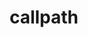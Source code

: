 ---
title: "callpath"
layout: cache
categories: [package, develop]
meta: {"versions": ["1.0.4"], "compilers": ["gcc@=11.3.0", "gcc@=7.5.0"], "oss": ["ubuntu18.04", "ubuntu22.04"], "platforms": ["linux"], "targets": ["x86_64", "x86_64_v3"], "stacks": ["root", "tutorial"], "num_specs": 58, "num_specs_by_stack": {"root": 58, "tutorial": 2}}
spec_details: [{"hash": "eu63irhgigldqxx457jmnyxx4gl3ihdn", "compiler": "gcc@=7.5.0", "versions": ["1.0.4"], "os": "ubuntu18.04", "platform": "linux", "target": "x86_64", "variants": ["build_type=RelWithDebInfo", "~ipo"], "stacks": ["root"], "size": "-", "tarball": "https://binaries.spack.io/develop/build_cache/linux-ubuntu18.04-x86_64/gcc-7.5.0/callpath-1.0.4/linux-ubuntu18.04-x86_64-gcc-7.5.0-callpath-1.0.4-eu63irhgigldqxx457jmnyxx4gl3ihdn.spack"}, {"hash": "54d3tvh6hiqd5su66cgr6x3kbsc4pfi7", "compiler": "gcc@=7.5.0", "versions": ["1.0.4"], "os": "ubuntu18.04", "platform": "linux", "target": "x86_64", "variants": ["build_type=RelWithDebInfo", "~ipo"], "stacks": ["root"], "size": "-", "tarball": "https://binaries.spack.io/develop/build_cache/linux-ubuntu18.04-x86_64/gcc-7.5.0/callpath-1.0.4/linux-ubuntu18.04-x86_64-gcc-7.5.0-callpath-1.0.4-54d3tvh6hiqd5su66cgr6x3kbsc4pfi7.spack"}, {"hash": "2oyqs5exzs5hrp5mgh6kj6ib4dbqlhbn", "compiler": "gcc@=7.5.0", "versions": ["1.0.4"], "os": "ubuntu18.04", "platform": "linux", "target": "x86_64", "variants": ["build_type=RelWithDebInfo", "~ipo"], "stacks": ["root"], "size": "-", "tarball": "https://binaries.spack.io/develop/build_cache/linux-ubuntu18.04-x86_64/gcc-7.5.0/callpath-1.0.4/linux-ubuntu18.04-x86_64-gcc-7.5.0-callpath-1.0.4-2oyqs5exzs5hrp5mgh6kj6ib4dbqlhbn.spack"}, {"hash": "57465z7q5dbiyaawimzwqdbag3q4v7jd", "compiler": "gcc@=7.5.0", "versions": ["1.0.4"], "os": "ubuntu18.04", "platform": "linux", "target": "x86_64", "variants": ["build_system=cmake", "build_type=RelWithDebInfo", "~ipo"], "stacks": ["root"], "size": "-", "tarball": "https://binaries.spack.io/develop/build_cache/linux-ubuntu18.04-x86_64/gcc-7.5.0/callpath-1.0.4/linux-ubuntu18.04-x86_64-gcc-7.5.0-callpath-1.0.4-57465z7q5dbiyaawimzwqdbag3q4v7jd.spack"}, {"hash": "4po2fce22jdi3f4352afz3gwnlb3wawl", "compiler": "gcc@=7.5.0", "versions": ["1.0.4"], "os": "ubuntu18.04", "platform": "linux", "target": "x86_64", "variants": ["build_type=RelWithDebInfo", "~ipo"], "stacks": ["root"], "size": "-", "tarball": "https://binaries.spack.io/develop/build_cache/linux-ubuntu18.04-x86_64/gcc-7.5.0/callpath-1.0.4/linux-ubuntu18.04-x86_64-gcc-7.5.0-callpath-1.0.4-4po2fce22jdi3f4352afz3gwnlb3wawl.spack"}, {"hash": "d6ogz6uwx3su32tiwulo7ps5acislwf3", "compiler": "gcc@=7.5.0", "versions": ["1.0.4"], "os": "ubuntu18.04", "platform": "linux", "target": "x86_64", "variants": ["build_system=cmake", "build_type=RelWithDebInfo", "~ipo"], "stacks": ["root"], "size": "-", "tarball": "https://binaries.spack.io/develop/build_cache/linux-ubuntu18.04-x86_64/gcc-7.5.0/callpath-1.0.4/linux-ubuntu18.04-x86_64-gcc-7.5.0-callpath-1.0.4-d6ogz6uwx3su32tiwulo7ps5acislwf3.spack"}, {"hash": "bqtbduxxf3fm45uk4uug6snyffhivmwk", "compiler": "gcc@=7.5.0", "versions": ["1.0.4"], "os": "ubuntu18.04", "platform": "linux", "target": "x86_64", "variants": ["build_type=RelWithDebInfo", "~ipo"], "stacks": ["root"], "size": "-", "tarball": "https://binaries.spack.io/develop/build_cache/linux-ubuntu18.04-x86_64/gcc-7.5.0/callpath-1.0.4/linux-ubuntu18.04-x86_64-gcc-7.5.0-callpath-1.0.4-bqtbduxxf3fm45uk4uug6snyffhivmwk.spack"}, {"hash": "bq5cprgytbteghdfofebjbu5j3blnwvb", "compiler": "gcc@=7.5.0", "versions": ["1.0.4"], "os": "ubuntu18.04", "platform": "linux", "target": "x86_64", "variants": ["build_system=cmake", "build_type=RelWithDebInfo", "generator=make", "~ipo"], "stacks": ["root"], "size": "-", "tarball": "https://binaries.spack.io/develop/build_cache/linux-ubuntu18.04-x86_64/gcc-7.5.0/callpath-1.0.4/linux-ubuntu18.04-x86_64-gcc-7.5.0-callpath-1.0.4-bq5cprgytbteghdfofebjbu5j3blnwvb.spack"}, {"hash": "ds2ckqimbbgc7ghrbbatcc4pkw6cnz2w", "compiler": "gcc@=7.5.0", "versions": ["1.0.4"], "os": "ubuntu18.04", "platform": "linux", "target": "x86_64", "variants": ["build_type=RelWithDebInfo", "~ipo"], "stacks": ["root"], "size": "-", "tarball": "https://binaries.spack.io/develop/build_cache/linux-ubuntu18.04-x86_64/gcc-7.5.0/callpath-1.0.4/linux-ubuntu18.04-x86_64-gcc-7.5.0-callpath-1.0.4-ds2ckqimbbgc7ghrbbatcc4pkw6cnz2w.spack"}, {"hash": "f54njduj22o4odasnuh6sogzgns7cfzk", "compiler": "gcc@=7.5.0", "versions": ["1.0.4"], "os": "ubuntu18.04", "platform": "linux", "target": "x86_64", "variants": ["build_system=cmake", "build_type=RelWithDebInfo", "~ipo"], "stacks": ["root"], "size": "-", "tarball": "https://binaries.spack.io/develop/build_cache/linux-ubuntu18.04-x86_64/gcc-7.5.0/callpath-1.0.4/linux-ubuntu18.04-x86_64-gcc-7.5.0-callpath-1.0.4-f54njduj22o4odasnuh6sogzgns7cfzk.spack"}, {"hash": "5fpfwzhrzeolzd3cv6kk4bfubtcqrwwk", "compiler": "gcc@=7.5.0", "versions": ["1.0.4"], "os": "ubuntu18.04", "platform": "linux", "target": "x86_64", "variants": ["build_type=RelWithDebInfo", "~ipo"], "stacks": ["root"], "size": "-", "tarball": "https://binaries.spack.io/develop/build_cache/linux-ubuntu18.04-x86_64/gcc-7.5.0/callpath-1.0.4/linux-ubuntu18.04-x86_64-gcc-7.5.0-callpath-1.0.4-5fpfwzhrzeolzd3cv6kk4bfubtcqrwwk.spack"}, {"hash": "27pu2yhggazzd2dnb2e44xdajj34og4s", "compiler": "gcc@=7.5.0", "versions": ["1.0.4"], "os": "ubuntu18.04", "platform": "linux", "target": "x86_64", "variants": ["build_system=cmake", "build_type=RelWithDebInfo", "~ipo"], "stacks": ["root"], "size": "-", "tarball": "https://binaries.spack.io/develop/build_cache/linux-ubuntu18.04-x86_64/gcc-7.5.0/callpath-1.0.4/linux-ubuntu18.04-x86_64-gcc-7.5.0-callpath-1.0.4-27pu2yhggazzd2dnb2e44xdajj34og4s.spack"}, {"hash": "drtryereffzwrm3tzhrpe2yxvpeggwki", "compiler": "gcc@=7.5.0", "versions": ["1.0.4"], "os": "ubuntu18.04", "platform": "linux", "target": "x86_64", "variants": ["build_type=RelWithDebInfo", "~ipo"], "stacks": ["root"], "size": "-", "tarball": "https://binaries.spack.io/develop/build_cache/linux-ubuntu18.04-x86_64/gcc-7.5.0/callpath-1.0.4/linux-ubuntu18.04-x86_64-gcc-7.5.0-callpath-1.0.4-drtryereffzwrm3tzhrpe2yxvpeggwki.spack"}, {"hash": "vwzscesavyaskqp7zrfalsz6d2qraafk", "compiler": "gcc@=7.5.0", "versions": ["1.0.4"], "os": "ubuntu18.04", "platform": "linux", "target": "x86_64", "variants": ["build_type=RelWithDebInfo", "~ipo"], "stacks": ["root"], "size": "-", "tarball": "https://binaries.spack.io/develop/build_cache/linux-ubuntu18.04-x86_64/gcc-7.5.0/callpath-1.0.4/linux-ubuntu18.04-x86_64-gcc-7.5.0-callpath-1.0.4-vwzscesavyaskqp7zrfalsz6d2qraafk.spack"}, {"hash": "b72y2tz6xeb5a7sbilibwbctj3ktpohp", "compiler": "gcc@=7.5.0", "versions": ["1.0.4"], "os": "ubuntu18.04", "platform": "linux", "target": "x86_64", "variants": ["build_type=RelWithDebInfo", "~ipo"], "stacks": ["root"], "size": "-", "tarball": "https://binaries.spack.io/develop/build_cache/linux-ubuntu18.04-x86_64/gcc-7.5.0/callpath-1.0.4/linux-ubuntu18.04-x86_64-gcc-7.5.0-callpath-1.0.4-b72y2tz6xeb5a7sbilibwbctj3ktpohp.spack"}, {"hash": "jak2zqe5zknjd2zb2mmkgqdtotxj3wns", "compiler": "gcc@=7.5.0", "versions": ["1.0.4"], "os": "ubuntu18.04", "platform": "linux", "target": "x86_64", "variants": ["build_type=RelWithDebInfo", "~ipo"], "stacks": ["root"], "size": "-", "tarball": "https://binaries.spack.io/develop/build_cache/linux-ubuntu18.04-x86_64/gcc-7.5.0/callpath-1.0.4/linux-ubuntu18.04-x86_64-gcc-7.5.0-callpath-1.0.4-jak2zqe5zknjd2zb2mmkgqdtotxj3wns.spack"}, {"hash": "x36jbo3rgcyw6dchtcc2sfpecndjal2n", "compiler": "gcc@=7.5.0", "versions": ["1.0.4"], "os": "ubuntu18.04", "platform": "linux", "target": "x86_64", "variants": ["build_type=RelWithDebInfo", "~ipo"], "stacks": ["root"], "size": "-", "tarball": "https://binaries.spack.io/develop/build_cache/linux-ubuntu18.04-x86_64/gcc-7.5.0/callpath-1.0.4/linux-ubuntu18.04-x86_64-gcc-7.5.0-callpath-1.0.4-x36jbo3rgcyw6dchtcc2sfpecndjal2n.spack"}, {"hash": "jt5fi5yl7dtevtm27ii5obxbmvyni4wb", "compiler": "gcc@=7.5.0", "versions": ["1.0.4"], "os": "ubuntu18.04", "platform": "linux", "target": "x86_64", "variants": ["build_system=cmake", "build_type=RelWithDebInfo", "~ipo"], "stacks": ["root"], "size": "-", "tarball": "https://binaries.spack.io/develop/build_cache/linux-ubuntu18.04-x86_64/gcc-7.5.0/callpath-1.0.4/linux-ubuntu18.04-x86_64-gcc-7.5.0-callpath-1.0.4-jt5fi5yl7dtevtm27ii5obxbmvyni4wb.spack"}, {"hash": "77ex7azpeudkpxopfrojjz7h3vr2ehey", "compiler": "gcc@=7.5.0", "versions": ["1.0.4"], "os": "ubuntu18.04", "platform": "linux", "target": "x86_64", "variants": ["build_type=RelWithDebInfo", "~ipo"], "stacks": ["root"], "size": "-", "tarball": "https://binaries.spack.io/develop/build_cache/linux-ubuntu18.04-x86_64/gcc-7.5.0/callpath-1.0.4/linux-ubuntu18.04-x86_64-gcc-7.5.0-callpath-1.0.4-77ex7azpeudkpxopfrojjz7h3vr2ehey.spack"}, {"hash": "gtofiumtvpuhw6xiahvfs56h576wluli", "compiler": "gcc@=7.5.0", "versions": ["1.0.4"], "os": "ubuntu18.04", "platform": "linux", "target": "x86_64", "variants": ["build_type=RelWithDebInfo", "~ipo"], "stacks": ["root"], "size": "-", "tarball": "https://binaries.spack.io/develop/build_cache/linux-ubuntu18.04-x86_64/gcc-7.5.0/callpath-1.0.4/linux-ubuntu18.04-x86_64-gcc-7.5.0-callpath-1.0.4-gtofiumtvpuhw6xiahvfs56h576wluli.spack"}, {"hash": "y6i5mde46rm3xxbdasoy2ccyttivfxbl", "compiler": "gcc@=7.5.0", "versions": ["1.0.4"], "os": "ubuntu18.04", "platform": "linux", "target": "x86_64", "variants": ["build_type=RelWithDebInfo", "~ipo"], "stacks": ["root"], "size": "-", "tarball": "https://binaries.spack.io/develop/build_cache/linux-ubuntu18.04-x86_64/gcc-7.5.0/callpath-1.0.4/linux-ubuntu18.04-x86_64-gcc-7.5.0-callpath-1.0.4-y6i5mde46rm3xxbdasoy2ccyttivfxbl.spack"}, {"hash": "h2kwsah2ju2ptbfya43guny6wms7hlxe", "compiler": "gcc@=7.5.0", "versions": ["1.0.4"], "os": "ubuntu18.04", "platform": "linux", "target": "x86_64", "variants": ["build_type=RelWithDebInfo", "~ipo"], "stacks": ["root"], "size": "-", "tarball": "https://binaries.spack.io/develop/build_cache/linux-ubuntu18.04-x86_64/gcc-7.5.0/callpath-1.0.4/linux-ubuntu18.04-x86_64-gcc-7.5.0-callpath-1.0.4-h2kwsah2ju2ptbfya43guny6wms7hlxe.spack"}, {"hash": "vheas6elawtgpgrid65qi7f7cduzc2od", "compiler": "gcc@=7.5.0", "versions": ["1.0.4"], "os": "ubuntu18.04", "platform": "linux", "target": "x86_64", "variants": ["build_type=RelWithDebInfo", "~ipo"], "stacks": ["root"], "size": "-", "tarball": "https://binaries.spack.io/develop/build_cache/linux-ubuntu18.04-x86_64/gcc-7.5.0/callpath-1.0.4/linux-ubuntu18.04-x86_64-gcc-7.5.0-callpath-1.0.4-vheas6elawtgpgrid65qi7f7cduzc2od.spack"}, {"hash": "k6burf6lzlbqvslw3w4467jfwstxwuno", "compiler": "gcc@=7.5.0", "versions": ["1.0.4"], "os": "ubuntu18.04", "platform": "linux", "target": "x86_64", "variants": ["build_type=RelWithDebInfo", "~ipo"], "stacks": ["root"], "size": "-", "tarball": "https://binaries.spack.io/develop/build_cache/linux-ubuntu18.04-x86_64/gcc-7.5.0/callpath-1.0.4/linux-ubuntu18.04-x86_64-gcc-7.5.0-callpath-1.0.4-k6burf6lzlbqvslw3w4467jfwstxwuno.spack"}, {"hash": "y2pdb56shykpjvfm4d7x6agebhfk6u4z", "compiler": "gcc@=7.5.0", "versions": ["1.0.4"], "os": "ubuntu18.04", "platform": "linux", "target": "x86_64", "variants": ["build_system=cmake", "build_type=RelWithDebInfo", "~ipo"], "stacks": ["root"], "size": "-", "tarball": "https://binaries.spack.io/develop/build_cache/linux-ubuntu18.04-x86_64/gcc-7.5.0/callpath-1.0.4/linux-ubuntu18.04-x86_64-gcc-7.5.0-callpath-1.0.4-y2pdb56shykpjvfm4d7x6agebhfk6u4z.spack"}, {"hash": "k7exggsphll4vldccg6m5zlxrg2vpb5b", "compiler": "gcc@=7.5.0", "versions": ["1.0.4"], "os": "ubuntu18.04", "platform": "linux", "target": "x86_64", "variants": ["build_type=RelWithDebInfo", "~ipo"], "stacks": ["root"], "size": "-", "tarball": "https://binaries.spack.io/develop/build_cache/linux-ubuntu18.04-x86_64/gcc-7.5.0/callpath-1.0.4/linux-ubuntu18.04-x86_64-gcc-7.5.0-callpath-1.0.4-k7exggsphll4vldccg6m5zlxrg2vpb5b.spack"}, {"hash": "zo23oct76pyw2fsabydr4loz5ruqgnis", "compiler": "gcc@=7.5.0", "versions": ["1.0.4"], "os": "ubuntu18.04", "platform": "linux", "target": "x86_64", "variants": ["build_type=RelWithDebInfo", "~ipo"], "stacks": ["root"], "size": "-", "tarball": "https://binaries.spack.io/develop/build_cache/linux-ubuntu18.04-x86_64/gcc-7.5.0/callpath-1.0.4/linux-ubuntu18.04-x86_64-gcc-7.5.0-callpath-1.0.4-zo23oct76pyw2fsabydr4loz5ruqgnis.spack"}, {"hash": "wkjqdojc2z4cjhhljxel5q75udohkmjx", "compiler": "gcc@=7.5.0", "versions": ["1.0.4"], "os": "ubuntu18.04", "platform": "linux", "target": "x86_64", "variants": ["build_type=RelWithDebInfo", "~ipo"], "stacks": ["root"], "size": "-", "tarball": "https://binaries.spack.io/develop/build_cache/linux-ubuntu18.04-x86_64/gcc-7.5.0/callpath-1.0.4/linux-ubuntu18.04-x86_64-gcc-7.5.0-callpath-1.0.4-wkjqdojc2z4cjhhljxel5q75udohkmjx.spack"}, {"hash": "mwhyequqb3l6mtfkn2ate2fnrvr4dbe3", "compiler": "gcc@=7.5.0", "versions": ["1.0.4"], "os": "ubuntu18.04", "platform": "linux", "target": "x86_64", "variants": ["build_type=RelWithDebInfo", "~ipo"], "stacks": ["root"], "size": "-", "tarball": "https://binaries.spack.io/develop/build_cache/linux-ubuntu18.04-x86_64/gcc-7.5.0/callpath-1.0.4/linux-ubuntu18.04-x86_64-gcc-7.5.0-callpath-1.0.4-mwhyequqb3l6mtfkn2ate2fnrvr4dbe3.spack"}, {"hash": "kxfwhbivlmy4ccuwrig27ikdt2g3zwgr", "compiler": "gcc@=7.5.0", "versions": ["1.0.4"], "os": "ubuntu18.04", "platform": "linux", "target": "x86_64", "variants": ["build_type=RelWithDebInfo", "~ipo"], "stacks": ["root"], "size": "-", "tarball": "https://binaries.spack.io/develop/build_cache/linux-ubuntu18.04-x86_64/gcc-7.5.0/callpath-1.0.4/linux-ubuntu18.04-x86_64-gcc-7.5.0-callpath-1.0.4-kxfwhbivlmy4ccuwrig27ikdt2g3zwgr.spack"}, {"hash": "kni5cqnemgiiy64p63lb7uidj7dk7yi4", "compiler": "gcc@=7.5.0", "versions": ["1.0.4"], "os": "ubuntu18.04", "platform": "linux", "target": "x86_64", "variants": ["build_system=cmake", "build_type=RelWithDebInfo", "~ipo"], "stacks": ["root"], "size": "-", "tarball": "https://binaries.spack.io/develop/build_cache/linux-ubuntu18.04-x86_64/gcc-7.5.0/callpath-1.0.4/linux-ubuntu18.04-x86_64-gcc-7.5.0-callpath-1.0.4-kni5cqnemgiiy64p63lb7uidj7dk7yi4.spack"}, {"hash": "zwm2nf65mdyhj3kvaozuffamiq4wlwdn", "compiler": "gcc@=7.5.0", "versions": ["1.0.4"], "os": "ubuntu18.04", "platform": "linux", "target": "x86_64", "variants": ["build_type=RelWithDebInfo", "~ipo"], "stacks": ["root"], "size": "-", "tarball": "https://binaries.spack.io/develop/build_cache/linux-ubuntu18.04-x86_64/gcc-7.5.0/callpath-1.0.4/linux-ubuntu18.04-x86_64-gcc-7.5.0-callpath-1.0.4-zwm2nf65mdyhj3kvaozuffamiq4wlwdn.spack"}, {"hash": "n4re5bnjtypiqdtxzeie3qke7w2vxoqg", "compiler": "gcc@=7.5.0", "versions": ["1.0.4"], "os": "ubuntu18.04", "platform": "linux", "target": "x86_64", "variants": ["build_type=RelWithDebInfo", "~ipo"], "stacks": ["root"], "size": "-", "tarball": "https://binaries.spack.io/develop/build_cache/linux-ubuntu18.04-x86_64/gcc-7.5.0/callpath-1.0.4/linux-ubuntu18.04-x86_64-gcc-7.5.0-callpath-1.0.4-n4re5bnjtypiqdtxzeie3qke7w2vxoqg.spack"}, {"hash": "xpgrmnt2t4t3hkvdrtlymwoxsakms4fu", "compiler": "gcc@=7.5.0", "versions": ["1.0.4"], "os": "ubuntu18.04", "platform": "linux", "target": "x86_64", "variants": ["build_type=RelWithDebInfo", "~ipo"], "stacks": ["root"], "size": "-", "tarball": "https://binaries.spack.io/develop/build_cache/linux-ubuntu18.04-x86_64/gcc-7.5.0/callpath-1.0.4/linux-ubuntu18.04-x86_64-gcc-7.5.0-callpath-1.0.4-xpgrmnt2t4t3hkvdrtlymwoxsakms4fu.spack"}, {"hash": "ki3xlkptqmew57xo3oqrrxesnogvo6he", "compiler": "gcc@=7.5.0", "versions": ["1.0.4"], "os": "ubuntu18.04", "platform": "linux", "target": "x86_64", "variants": ["build_system=cmake", "build_type=RelWithDebInfo", "generator=make", "~ipo"], "stacks": ["root"], "size": "-", "tarball": "https://binaries.spack.io/develop/build_cache/linux-ubuntu18.04-x86_64/gcc-7.5.0/callpath-1.0.4/linux-ubuntu18.04-x86_64-gcc-7.5.0-callpath-1.0.4-ki3xlkptqmew57xo3oqrrxesnogvo6he.spack"}, {"hash": "omeqczlanjumyo5hhhelzcqhybttwqug", "compiler": "gcc@=7.5.0", "versions": ["1.0.4"], "os": "ubuntu18.04", "platform": "linux", "target": "x86_64", "variants": ["build_type=RelWithDebInfo", "~ipo"], "stacks": ["root"], "size": "-", "tarball": "https://binaries.spack.io/develop/build_cache/linux-ubuntu18.04-x86_64/gcc-7.5.0/callpath-1.0.4/linux-ubuntu18.04-x86_64-gcc-7.5.0-callpath-1.0.4-omeqczlanjumyo5hhhelzcqhybttwqug.spack"}, {"hash": "vsibdb3zibc26steyq4zfuyxevy52mlc", "compiler": "gcc@=7.5.0", "versions": ["1.0.4"], "os": "ubuntu18.04", "platform": "linux", "target": "x86_64", "variants": ["build_system=cmake", "build_type=RelWithDebInfo", "~ipo"], "stacks": ["root"], "size": "-", "tarball": "https://binaries.spack.io/develop/build_cache/linux-ubuntu18.04-x86_64/gcc-7.5.0/callpath-1.0.4/linux-ubuntu18.04-x86_64-gcc-7.5.0-callpath-1.0.4-vsibdb3zibc26steyq4zfuyxevy52mlc.spack"}, {"hash": "mg23cowxvjsv74r7urx7klzcaenk2qhm", "compiler": "gcc@=7.5.0", "versions": ["1.0.4"], "os": "ubuntu18.04", "platform": "linux", "target": "x86_64", "variants": ["build_type=RelWithDebInfo", "~ipo"], "stacks": ["root"], "size": "-", "tarball": "https://binaries.spack.io/develop/build_cache/linux-ubuntu18.04-x86_64/gcc-7.5.0/callpath-1.0.4/linux-ubuntu18.04-x86_64-gcc-7.5.0-callpath-1.0.4-mg23cowxvjsv74r7urx7klzcaenk2qhm.spack"}, {"hash": "usdp7txi77blvlxmeiedjbqln5uczokt", "compiler": "gcc@=7.5.0", "versions": ["1.0.4"], "os": "ubuntu18.04", "platform": "linux", "target": "x86_64", "variants": ["build_type=RelWithDebInfo", "~ipo"], "stacks": ["root"], "size": "-", "tarball": "https://binaries.spack.io/develop/build_cache/linux-ubuntu18.04-x86_64/gcc-7.5.0/callpath-1.0.4/linux-ubuntu18.04-x86_64-gcc-7.5.0-callpath-1.0.4-usdp7txi77blvlxmeiedjbqln5uczokt.spack"}, {"hash": "rm4czhb2d4yj6da7eq467kazx6qxsvcc", "compiler": "gcc@=7.5.0", "versions": ["1.0.4"], "os": "ubuntu18.04", "platform": "linux", "target": "x86_64", "variants": ["build_type=RelWithDebInfo", "~ipo"], "stacks": ["root"], "size": "-", "tarball": "https://binaries.spack.io/develop/build_cache/linux-ubuntu18.04-x86_64/gcc-7.5.0/callpath-1.0.4/linux-ubuntu18.04-x86_64-gcc-7.5.0-callpath-1.0.4-rm4czhb2d4yj6da7eq467kazx6qxsvcc.spack"}, {"hash": "qcp45yzjnytmfn6iulvhyegvzm6jy5bf", "compiler": "gcc@=7.5.0", "versions": ["1.0.4"], "os": "ubuntu18.04", "platform": "linux", "target": "x86_64", "variants": ["build_type=RelWithDebInfo", "~ipo"], "stacks": ["root"], "size": "-", "tarball": "https://binaries.spack.io/develop/build_cache/linux-ubuntu18.04-x86_64/gcc-7.5.0/callpath-1.0.4/linux-ubuntu18.04-x86_64-gcc-7.5.0-callpath-1.0.4-qcp45yzjnytmfn6iulvhyegvzm6jy5bf.spack"}, {"hash": "osaylinwamn6awgwo2f3c6b4crwzuauy", "compiler": "gcc@=7.5.0", "versions": ["1.0.4"], "os": "ubuntu18.04", "platform": "linux", "target": "x86_64", "variants": ["build_type=RelWithDebInfo", "~ipo"], "stacks": ["root"], "size": "-", "tarball": "https://binaries.spack.io/develop/build_cache/linux-ubuntu18.04-x86_64/gcc-7.5.0/callpath-1.0.4/linux-ubuntu18.04-x86_64-gcc-7.5.0-callpath-1.0.4-osaylinwamn6awgwo2f3c6b4crwzuauy.spack"}, {"hash": "tejn53e6vpipc45rdzaaezp6v6widrx4", "compiler": "gcc@=7.5.0", "versions": ["1.0.4"], "os": "ubuntu18.04", "platform": "linux", "target": "x86_64_v3", "variants": ["build_system=cmake", "build_type=RelWithDebInfo", "generator=make", "~ipo"], "stacks": ["root"], "size": "-", "tarball": "https://binaries.spack.io/develop/build_cache/linux-ubuntu18.04-x86_64_v3/gcc-7.5.0/callpath-1.0.4/linux-ubuntu18.04-x86_64_v3-gcc-7.5.0-callpath-1.0.4-tejn53e6vpipc45rdzaaezp6v6widrx4.spack"}, {"hash": "ym7xmcxkzgusixjptrxypvlv6uonvq2s", "compiler": "gcc@=7.5.0", "versions": ["1.0.4"], "os": "ubuntu18.04", "platform": "linux", "target": "x86_64_v3", "variants": ["build_system=cmake", "build_type=RelWithDebInfo", "generator=make", "~ipo"], "stacks": ["root"], "size": "-", "tarball": "https://binaries.spack.io/develop/build_cache/linux-ubuntu18.04-x86_64_v3/gcc-7.5.0/callpath-1.0.4/linux-ubuntu18.04-x86_64_v3-gcc-7.5.0-callpath-1.0.4-ym7xmcxkzgusixjptrxypvlv6uonvq2s.spack"}, {"hash": "y3tgxqjw2alg5leiwkfajaunnbvp3dyp", "compiler": "gcc@=7.5.0", "versions": ["1.0.4"], "os": "ubuntu18.04", "platform": "linux", "target": "x86_64_v3", "variants": ["build_system=cmake", "build_type=RelWithDebInfo", "generator=make", "~ipo"], "stacks": ["root"], "size": "-", "tarball": "https://binaries.spack.io/develop/build_cache/linux-ubuntu18.04-x86_64_v3/gcc-7.5.0/callpath-1.0.4/linux-ubuntu18.04-x86_64_v3-gcc-7.5.0-callpath-1.0.4-y3tgxqjw2alg5leiwkfajaunnbvp3dyp.spack"}, {"hash": "55ptgiyba7wrfusjmgb4tji5u5zsngbn", "compiler": "gcc@=7.5.0", "versions": ["1.0.4"], "os": "ubuntu18.04", "platform": "linux", "target": "x86_64_v3", "variants": ["build_system=cmake", "build_type=RelWithDebInfo", "generator=make", "~ipo"], "stacks": ["root"], "size": "-", "tarball": "https://binaries.spack.io/develop/build_cache/linux-ubuntu18.04-x86_64_v3/gcc-7.5.0/callpath-1.0.4/linux-ubuntu18.04-x86_64_v3-gcc-7.5.0-callpath-1.0.4-55ptgiyba7wrfusjmgb4tji5u5zsngbn.spack"}, {"hash": "kiyvmsolvtmbfdu6cvqg3xxkrwzfkjjv", "compiler": "gcc@=7.5.0", "versions": ["1.0.4"], "os": "ubuntu18.04", "platform": "linux", "target": "x86_64_v3", "variants": ["build_system=cmake", "build_type=RelWithDebInfo", "generator=make", "~ipo"], "stacks": ["root"], "size": "-", "tarball": "https://binaries.spack.io/develop/build_cache/linux-ubuntu18.04-x86_64_v3/gcc-7.5.0/callpath-1.0.4/linux-ubuntu18.04-x86_64_v3-gcc-7.5.0-callpath-1.0.4-kiyvmsolvtmbfdu6cvqg3xxkrwzfkjjv.spack"}, {"hash": "w6vwhc5u5hrnxaoyhheikpaat43vw2fk", "compiler": "gcc@=7.5.0", "versions": ["1.0.4"], "os": "ubuntu18.04", "platform": "linux", "target": "x86_64_v3", "variants": ["build_system=cmake", "build_type=Release", "generator=make", "~ipo"], "stacks": ["root"], "size": "-", "tarball": "https://binaries.spack.io/develop/build_cache/linux-ubuntu18.04-x86_64_v3/gcc-7.5.0/callpath-1.0.4/linux-ubuntu18.04-x86_64_v3-gcc-7.5.0-callpath-1.0.4-w6vwhc5u5hrnxaoyhheikpaat43vw2fk.spack"}, {"hash": "zersl5t4lpgal4lgtlb36dx2r7zjbrav", "compiler": "gcc@=7.5.0", "versions": ["1.0.4"], "os": "ubuntu18.04", "platform": "linux", "target": "x86_64_v3", "variants": ["build_system=cmake", "build_type=RelWithDebInfo", "generator=make", "~ipo"], "stacks": ["root"], "size": "-", "tarball": "https://binaries.spack.io/develop/build_cache/linux-ubuntu18.04-x86_64_v3/gcc-7.5.0/callpath-1.0.4/linux-ubuntu18.04-x86_64_v3-gcc-7.5.0-callpath-1.0.4-zersl5t4lpgal4lgtlb36dx2r7zjbrav.spack"}, {"hash": "aowxfqel4dcoabhhxv4y67rpravgr5ej", "compiler": "gcc@=11.3.0", "versions": ["1.0.4"], "os": "ubuntu22.04", "platform": "linux", "target": "x86_64_v3", "variants": ["build_system=cmake", "build_type=Release", "generator=make", "~ipo"], "stacks": ["root"], "size": "-", "tarball": "https://binaries.spack.io/develop/build_cache/linux-ubuntu22.04-x86_64_v3/gcc-11.3.0/callpath-1.0.4/linux-ubuntu22.04-x86_64_v3-gcc-11.3.0-callpath-1.0.4-aowxfqel4dcoabhhxv4y67rpravgr5ej.spack"}, {"hash": "ulzqia7uvmycltckwl3g3bmn374yjcqg", "compiler": "gcc@=11.3.0", "versions": ["1.0.4"], "os": "ubuntu22.04", "platform": "linux", "target": "x86_64_v3", "variants": ["build_system=cmake", "build_type=Release", "generator=make", "~ipo"], "stacks": ["tutorial", "root"], "size": "-", "tarball": "https://binaries.spack.io/develop/build_cache/linux-ubuntu22.04-x86_64_v3/gcc-11.3.0/callpath-1.0.4/linux-ubuntu22.04-x86_64_v3-gcc-11.3.0-callpath-1.0.4-ulzqia7uvmycltckwl3g3bmn374yjcqg.spack"}, {"hash": "7vdu4n2cmv5t2zhsgwo33n2tpjz4v77u", "compiler": "gcc@=11.3.0", "versions": ["1.0.4"], "os": "ubuntu22.04", "platform": "linux", "target": "x86_64_v3", "variants": ["build_system=cmake", "build_type=Release", "generator=make", "~ipo"], "stacks": ["root"], "size": "-", "tarball": "https://binaries.spack.io/develop/build_cache/linux-ubuntu22.04-x86_64_v3/gcc-11.3.0/callpath-1.0.4/linux-ubuntu22.04-x86_64_v3-gcc-11.3.0-callpath-1.0.4-7vdu4n2cmv5t2zhsgwo33n2tpjz4v77u.spack"}, {"hash": "2vwygc5ept6ahobbvrhkyewpoilqqgee", "compiler": "gcc@=11.3.0", "versions": ["1.0.4"], "os": "ubuntu22.04", "platform": "linux", "target": "x86_64_v3", "variants": ["build_system=cmake", "build_type=Release", "generator=make", "~ipo"], "stacks": ["root"], "size": "-", "tarball": "https://binaries.spack.io/develop/build_cache/linux-ubuntu22.04-x86_64_v3/gcc-11.3.0/callpath-1.0.4/linux-ubuntu22.04-x86_64_v3-gcc-11.3.0-callpath-1.0.4-2vwygc5ept6ahobbvrhkyewpoilqqgee.spack"}, {"hash": "7wuefn6o5o2irheg3ulroxylauovferz", "compiler": "gcc@=11.3.0", "versions": ["1.0.4"], "os": "ubuntu22.04", "platform": "linux", "target": "x86_64_v3", "variants": ["build_system=cmake", "build_type=Release", "generator=make", "~ipo"], "stacks": ["root"], "size": "-", "tarball": "https://binaries.spack.io/develop/build_cache/linux-ubuntu22.04-x86_64_v3/gcc-11.3.0/callpath-1.0.4/linux-ubuntu22.04-x86_64_v3-gcc-11.3.0-callpath-1.0.4-7wuefn6o5o2irheg3ulroxylauovferz.spack"}, {"hash": "n6veiohjgrissep6harhyfbnnhjhdugv", "compiler": "gcc@=11.3.0", "versions": ["1.0.4"], "os": "ubuntu22.04", "platform": "linux", "target": "x86_64_v3", "variants": ["build_system=cmake", "build_type=Release", "generator=make", "~ipo"], "stacks": ["root"], "size": "-", "tarball": "https://binaries.spack.io/develop/build_cache/linux-ubuntu22.04-x86_64_v3/gcc-11.3.0/callpath-1.0.4/linux-ubuntu22.04-x86_64_v3-gcc-11.3.0-callpath-1.0.4-n6veiohjgrissep6harhyfbnnhjhdugv.spack"}, {"hash": "jjbe6hkqokto23g4af2qgtogf5s23x6z", "compiler": "gcc@=11.3.0", "versions": ["1.0.4"], "os": "ubuntu22.04", "platform": "linux", "target": "x86_64_v3", "variants": ["build_system=cmake", "build_type=Release", "generator=make", "~ipo"], "stacks": ["tutorial", "root"], "size": "-", "tarball": "https://binaries.spack.io/develop/build_cache/linux-ubuntu22.04-x86_64_v3/gcc-11.3.0/callpath-1.0.4/linux-ubuntu22.04-x86_64_v3-gcc-11.3.0-callpath-1.0.4-jjbe6hkqokto23g4af2qgtogf5s23x6z.spack"}, {"hash": "jrhcl5zf2cuxqtnurk3gbbk5pbsrmufq", "compiler": "gcc@=11.3.0", "versions": ["1.0.4"], "os": "ubuntu22.04", "platform": "linux", "target": "x86_64_v3", "variants": ["build_system=cmake", "build_type=Release", "generator=make", "~ipo"], "stacks": ["root"], "size": "-", "tarball": "https://binaries.spack.io/develop/build_cache/linux-ubuntu22.04-x86_64_v3/gcc-11.3.0/callpath-1.0.4/linux-ubuntu22.04-x86_64_v3-gcc-11.3.0-callpath-1.0.4-jrhcl5zf2cuxqtnurk3gbbk5pbsrmufq.spack"}, {"hash": "xbx6jur2vvw3lwwg5oroyopdddkhkymr", "compiler": "gcc@=11.3.0", "versions": ["1.0.4"], "os": "ubuntu22.04", "platform": "linux", "target": "x86_64_v3", "variants": ["build_system=cmake", "build_type=Release", "generator=make", "~ipo"], "stacks": ["root"], "size": "-", "tarball": "https://binaries.spack.io/develop/build_cache/linux-ubuntu22.04-x86_64_v3/gcc-11.3.0/callpath-1.0.4/linux-ubuntu22.04-x86_64_v3-gcc-11.3.0-callpath-1.0.4-xbx6jur2vvw3lwwg5oroyopdddkhkymr.spack"}]
---
